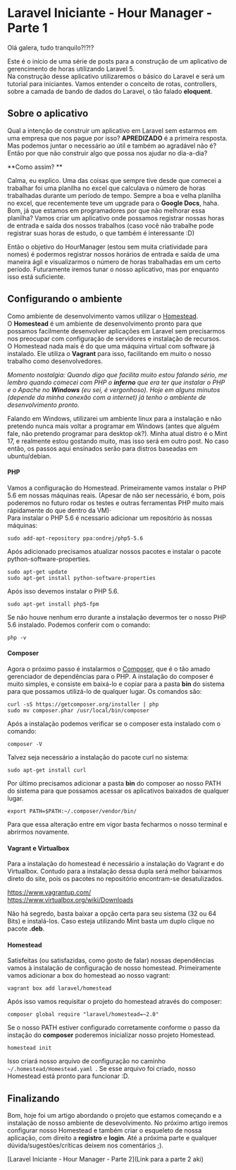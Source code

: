 
# Laravel Iniciante - Hour Manager - Parte 1 



Olá galera, tudo tranquilo?!?!?  

Este é o início de uma série de posts para a construção de um aplicativo de gerencimento de horas utilizando Laravel 5.  
Na construção desse aplicativo utilizaremos o básico do Laravel e será um tutorial para iniciantes. Vamos entender o conceito de rotas, controllers, sobre a camada de bando de dados do Laravel, o tão falado **eloquent**.

## Sobre o aplicativo

Qual a intenção de construir um aplicativo em Laravel sem estarmos em uma empresa que nos pague por isso? **APREDIZADO** é a primeira resposta. Mas podemos juntar o necessário ao útil e também ao agradável não é? Então por que não construir algo que possa nos ajudar no dia-a-dia?  

**Como assim?  **

Calma, eu explico. Uma das coisas que sempre tive desde que comecei a trabalhar foi uma planilha no excel que calculava  o número de horas trabalhadas durante um período de tempo. Sempre a boa e velha planilha no excel, que recentemente teve um upgrade para o **Google Docs**, haha. Bom, já que estamos em programadores por que não melhorar essa planilha? Vamos criar um aplicativo onde possamos registrar nossas horas de entrada e saída dos nossos trabalhos (caso você não trabalhe pode registrar suas horas de estudo, o que também é interessante :D)

Então o objetivo do HourManager (estou sem muita criatividade para nomes) é podermos registrar nossos horários de entrada e saída de uma maneira ágil e visualizarmos o número de horas trabalhadas em um certo período. Futuramente iremos tunar o nosso aplicativo, mas por enquanto isso está suficiente.


## Configurando o ambiente

Como ambiente de desenvolvimento vamos utilizar o [Homestead](http://laravel.com/docs/5.0/homestead).  
O **Homestead** é um ambiente de desenvolvimento pronto para que possamos facilmente desenvolver aplicações em Laravel sem precisarmos nos preocupar com configuração de servidores e instalação de recursos.  
O Homestead nada mais é do que uma máquina virtual com software já instalado. Ele utiliza o **Vagrant** para isso, facilitando em muito o nosso trabalho como desenvolvedores.

*Momento nostalgia: Quando digo que facilita muito estou falando sério, me lembro quando comecei com PHP o **inferno** que era ter que instalar o PHP e o Apache no **Windows** (eu sei, é vergonhoso). Hoje em alguns minutos (depende da minha conexão com a internet) já tenho o ambiente de desenvolvimento pronto.*

Falando em Windows, utilizarei um ambiente linux para a instalação e não pretendo nunca mais voltar a programar em Windows (antes que alguém fale, não pretendo programar para desktop ok?). Minha atual distro é o Mint 17, e realmente estou gostando muito, mas isso será em outro post. No caso então, os passos aqui ensinados serão para distros baseadas em ubuntu/debian.

#### PHP

Vamos a configuração do Homestead. Primeiramente vamos instalar o PHP 5.6 em nossas máquinas reais. (Apesar de não ser necessário, é bom, pois poderemos no futuro rodar os testes e outras ferramentas PHP muito mais rápidamente do que dentro da VM)·  
Para instalar o PHP 5.6 é ncessario adicionar um repositório às nossas máquinas:

```
sudo add-apt-repository ppa:ondrej/php5-5.6
```

Após adicionado precisamos atualizar nossos pacotes e instalar o pacote python-software-properties.

```
sudo apt-get update
sudo apt-get install python-software-properties
```

Após isso devemos instalar o PHP 5.6.

```
sudo apt-get install php5-fpm
```

Se não houve nenhum erro durante a instalação devermos ter o nosso PHP 5.6 instalado. Podemos conferir com o comando:

```
php -v
```


#### Composer

Agora o próximo passo é instalarmos o [Composer](https://getcomposer.org/), que é o tão amado gerenciador de dependências para o PHP. A instalação do composer é muito simples, e consiste em baixá-lo e copiar para a pasta **bin** do sistema para que possamos utilizá-lo de qualquer lugar. Os comandos são:

```
curl -sS https://getcomposer.org/installer | php
sudo mv composer.phar /usr/local/bin/composer
```

Após a instalação podemos verificar se o composer esta instalado com o comando:
```
composer -V
```

Talvez seja necessário a instalação do pacote curl no sistema:
```
sudo apt-get install curl
```

Por último precisamos adicionar a pasta **bin** do composer ao nosso PATH do sistema para que possamos acessar os aplicativos baixados de qualquer lugar.
```
export PATH=$PATH:~/.composer/vendor/bin/
```

Para que essa alteração entre em vigor basta fecharmos o nosso terminal e abrirmos novamente.


#### Vagrant e Virtualbox

Para a instalação do homestead é necessário a instalação do Vagrant e do Virtualbox. Contudo para a instalação dessa dupla será melhor baixarmos direto do site, pois os pacotes no repositório encontram-se desatulizados.

https://www.vagrantup.com/  
https://www.virtualbox.org/wiki/Downloads

Não há segredo, basta baixar a opção certa para seu sistema (32 ou 64 Bits) e instalá-los. Caso esteja utilizando Mint basta um duplo clique no pacote **.deb**.

#### Homestead

Satisfeitas (ou satisfazidas, como gosto de falar) nossas dependências vamos à instalação de configuração de nosso homestead.
Primeiramente vamos adicionar a box do homestead ao nosso vagrant:

```
vagrant box add laravel/homestead
```

Após isso vamos requisitar o projeto do homestead através do composer:

```
composer global require "laravel/homestead=~2.0"
```

Se o nosso PATH estiver configurado corretamente conforme o passo da instação do **composer** poderemos inicializar nosso projeto Homestead.

```
homestead init
```

Isso criará nosso arquivo de configuração no caminho ```~/.homestead/Homestead.yaml ```. Se esse arquivo foi criado, nosso Homestead está pronto para funcionar :D.


## Finalizando

Bom, hoje foi um artigo abordando o projeto que estamos começando e a instalação de nosso ambiente de desevolvimento. No próximo artigo iremos configurar nosso Homestead e também criar o esqueleto de nossa aplicação, com direito a **registro** e **login**. Até a próxima parte e qualquer dúvida/sugestões/críticas deixem nos comentários ;).

[Laravel Iniciante - Hour Manager - Parte 2](Link para a parte 2 aki)

